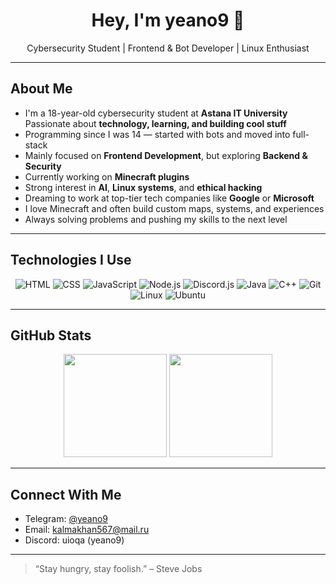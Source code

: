 <h1 align="center">Hey, I'm yeano9 👋</h1>
<p align="center">
  Cybersecurity Student  | Frontend & Bot Developer | Linux Enthusiast 
</p>

---

## About Me

- I'm a 18-year-old cybersecurity student at **Astana IT University**
  Passionate about **technology, learning, and building cool stuff**
- Programming since I was 14 — started with bots and moved into full-stack
- Mainly focused on **Frontend Development**, but exploring **Backend & Security**
- Currently working on **Minecraft plugins**
- Strong interest in **AI**, **Linux systems**, and **ethical hacking**
- Dreaming to work at top-tier tech companies like **Google** or **Microsoft**
- I love Minecraft and often build custom maps, systems, and experiences
- Always solving problems and pushing my skills to the next level

---

## Technologies I Use

<div align="center">

  ![HTML](https://img.shields.io/badge/HTML-E34F26?style=for-the-badge&logo=html5&logoColor=white)
  ![CSS](https://img.shields.io/badge/CSS-1572B6?style=for-the-badge&logo=css3&logoColor=white)
  ![JavaScript](https://img.shields.io/badge/JavaScript-F7DF1E?style=for-the-badge&logo=javascript&logoColor=black)
  ![Node.js](https://img.shields.io/badge/Node.js-339933?style=for-the-badge&logo=nodedotjs&logoColor=white)
  ![Discord.js](https://img.shields.io/badge/discord.js-5865F2?style=for-the-badge&logo=discord&logoColor=white)
  ![Java](https://img.shields.io/badge/Java-ED8B00?style=for-the-badge&logo=openjdk&logoColor=white)
  ![C++](https://img.shields.io/badge/C++-00599C?style=for-the-badge&logo=cplusplus&logoColor=white)
  ![Git](https://img.shields.io/badge/Git-F05032?style=for-the-badge&logo=git&logoColor=white)
  ![Linux](https://img.shields.io/badge/Linux-FCC624?style=for-the-badge&logo=linux&logoColor=black)
  ![Ubuntu](https://img.shields.io/badge/Ubuntu-E95420?style=for-the-badge&logo=ubuntu&logoColor=white)

</div>

---

##  GitHub Stats

<div align="center">
  <img src="https://github-readme-stats.vercel.app/api?username=yeano9&show_icons=true&theme=tokyonight" height="165">
  <img src="https://github-readme-streak-stats.herokuapp.com?user=yeano9&theme=tokyonight" height="165">
</div>

---

##  Connect With Me

-  Telegram: [@yeano9](https://t.me/yeano9)  
-  Email: kalmakhan567@mail.ru 
-  Discord: uioqa (yeano9)


---

> “Stay hungry, stay foolish.” – Steve Jobs

